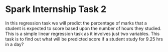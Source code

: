 # Spark Internship Task 2
In this regression task we will predict the percentage of marks that a student is expected to score based upon the number of hours they studied. 
This is a simple linear regression task as it involves just two variables.
This task is to find out what will be predicted score if a student study for 9.25 hrs in a day?
